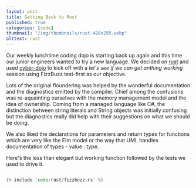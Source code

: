 ```yaml
---
layout: post
title: Getting Back to Rust
published: true
categories: [code]
thumbnail: "/img/thumbnails/rust-420x255.webp"
alttext: rust
---
```


Our weekly lunchtime coding dojo is starting back up again and this time our junior engineers wanted to try a new language. We 
decided on <a href="https://www.rust-lang.org/">rust</a> and used <a href="https://cyber-dojo.org/">cyber-dojo</a> to kick off 
with a *let's see if we can get anthing working* session using FizzBuzz test-first as our objective. 

Lots of the original floundering was helped by the wonderful documentation and the diagnostics emitted by the compiler. Chief 
among the confusions was re-aquainting ourselves with the memory management model and the idea of ownership. Coming from a managed 
language like C#, the distinction between string literals and String objects was initially confusing but the diagnostics really 
did help with their suggestions on what we should be doing. 

We also liked the declarations for parameters and return types for functions which are very like the Elm model or the way that UML 
handles documentation of types - value : type.

Here's the less than elegant but working function followed by the tests we used to drive it. 

```rust

{% include 'code/rust/fizzbuzz.rs' %}

```
